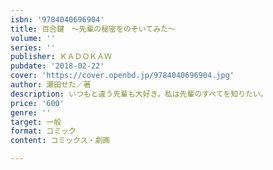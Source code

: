 ```yaml
---
isbn: '9784040696904'
title: 百合鍵　～先輩の秘密をのぞいてみた～
volume: ''
series: ''
publisher: ＫＡＤＯＫＡＷ
pubdate: '2018-02-22'
cover: 'https://cover.openbd.jp/9784040696904.jpg'
author: 瀬田せた／著
description: いつもと違う先輩も大好き。私は先輩のすべてを知りたい。
price: '600'
genre: ''
target: 一般
format: コミック
content: コミックス・劇画

---
```

